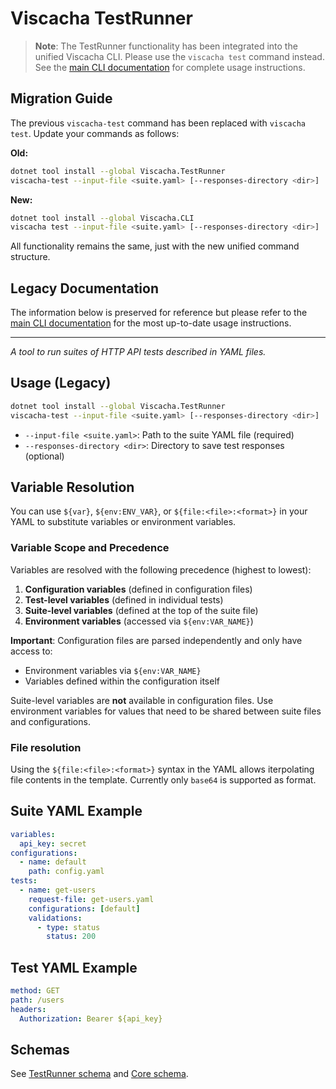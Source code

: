 # Viscacha TestRunner

> **Note**: The TestRunner functionality has been integrated into the unified Viscacha CLI. Please use the `viscacha test` command instead. See the [main CLI documentation](./README.CLI.md) for complete usage instructions.

## Migration Guide

The previous `viscacha-test` command has been replaced with `viscacha test`. Update your commands as follows:

**Old:**
```sh
dotnet tool install --global Viscacha.TestRunner
viscacha-test --input-file <suite.yaml> [--responses-directory <dir>]
```

**New:**
```sh
dotnet tool install --global Viscacha.CLI
viscacha test --input-file <suite.yaml> [--responses-directory <dir>]
```

All functionality remains the same, just with the new unified command structure.

## Legacy Documentation

The information below is preserved for reference but please refer to the [main CLI documentation](./README.CLI.md) for the most up-to-date usage instructions.

---

*A tool to run suites of HTTP API tests described in YAML files.*

## Usage (Legacy)

```sh
dotnet tool install --global Viscacha.TestRunner
viscacha-test --input-file <suite.yaml> [--responses-directory <dir>]
```

- `--input-file <suite.yaml>`: Path to the suite YAML file (required)
- `--responses-directory <dir>`: Directory to save test responses (optional)


## Variable Resolution
You can use `${var}`, `${env:ENV_VAR}`, or `${file:<file>:<format>}` in your YAML to substitute variables or environment variables.

### Variable Scope and Precedence
Variables are resolved with the following precedence (highest to lowest):
1. **Configuration variables** (defined in configuration files)
2. **Test-level variables** (defined in individual tests)
3. **Suite-level variables** (defined at the top of the suite file)
4. **Environment variables** (accessed via `${env:VAR_NAME}`)

**Important**: Configuration files are parsed independently and only have access to:
- Environment variables via `${env:VAR_NAME}`
- Variables defined within the configuration itself

Suite-level variables are **not** available in configuration files. Use environment variables for values that need to be shared between suite files and configurations.

### File resolution
Using the `${file:<file>:<format>}` syntax in the YAML allows iterpolating file contents in the template. Currently only `base64` is supported as format.

## Suite YAML Example
```yaml
variables:
  api_key: secret
configurations:
  - name: default
    path: config.yaml
tests:
  - name: get-users
    request-file: get-users.yaml
    configurations: [default]
    validations:
      - type: status
        status: 200
```

## Test YAML Example
```yaml
method: GET
path: /users
headers:
  Authorization: Bearer ${api_key}
```

## Schemas
See [TestRunner schema](./schema/suite.tsp) and [Core schema](./schema/requests.tsp).
